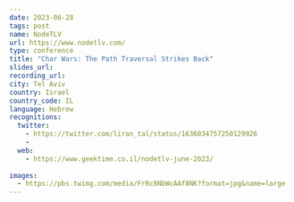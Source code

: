 ```yaml
---
date: 2023-06-28
tags: post
name: NodeTLV
url: https://www.nodetlv.com/
type: conference
title: "Char Wars: The Path Traversal Strikes Back"
slides_url:
recording_url: 
city: Tel Aviv
country: Israel
country_code: IL
language: Hebrew
recognitions:
  twitter:
    - https://twitter.com/liran_tal/status/1636034757250129926
    -
  web:
    - https://www.geektime.co.il/nodetlv-june-2023/
    
images:
  - https://pbs.twimg.com/media/FrRc8NbWcAAf8NK?format=jpg&name=large
---
```

